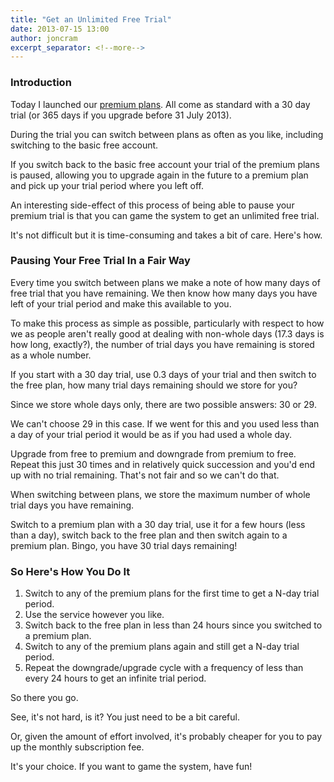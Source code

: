 ```yaml
---
title: "Get an Unlimited Free Trial"
date: 2013-07-15 13:00
author: joncram
excerpt_separator: <!--more-->
---
```


### Introduction

Today I launched our [premium plans](/premium-plans-launched-and-why-they-exist/).
All come as standard with a 30 day trial (or 365 days if you upgrade before 31 July 2013).

<!--more-->

During the trial you can switch between plans as often as you like, including
switching to the basic free account.

If you switch back to the basic free account your trial of the premium
plans is paused, allowing you to upgrade again in the future to a premium
plan and pick up your trial period where you left off.

An interesting side-effect of this process of being able to pause your
premium trial is that you can game the system to get an unlimited
free trial.

It's not difficult but it is time-consuming and takes a bit of care. Here's how.

### Pausing Your Free Trial In a Fair Way

Every time you switch between plans we make a note of how
many days of free trial that you have remaining.
We then know how many days you have left of your trial period and make this
available to you.

To make this process as simple as possible, particularly with respect
to how we as people aren't really good at dealing with non-whole days
(17.3 days is how long, exactly?), the number of trial days you have
remaining is stored as a whole number.

If you start with a 30 day trial, use 0.3 days of your trial and then
switch to the free plan, how many trial days remaining should we store
for you?

Since we store whole days only, there are two possible answers: 30 or 29.

We can't choose 29 in this case. If we went for this and you used less than
a day of your trial period it would be as if you had used a whole day.

Upgrade from free to premium and downgrade from premium to free. Repeat
this just 30 times and in relatively quick succession and you'd end up
with no trial remaining. That's not fair and so we can't do that.

When switching between plans, we store the maximum number of whole trial
days you have remaining.

Switch to a premium plan with a 30 day trial, use it for a few hours (less
than a day), switch back to the free plan and then switch again to a premium
plan. Bingo, you have 30 trial days remaining!

### So Here's How You Do It

1. Switch to any of the premium plans for the first time to get a
N-day trial period.
2. Use the service however you like.
3. Switch back to the free plan in less than 24 hours
since you switched to a premium plan.
4. Switch to any of the premium plans again and still get a N-day
trial period.
5. Repeat the downgrade/upgrade cycle with a frequency of less
than every 24 hours to get an infinite trial period.

So there you go.

See, it's not hard, is it? You just need to be a bit careful.

Or, given the amount of effort involved, it's probably cheaper for you
to pay up the monthly subscription fee.

It's your choice. If you want to game the system, have fun!
